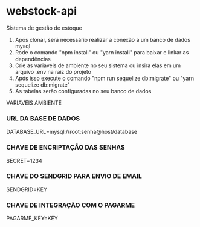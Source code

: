 # webstock-api
Sistema de gestão de estoque

1. Após clonar, será necessário realizar a conexão a um banco de dados mysql
2. Rode o comando "npm install" ou "yarn install" para baixar e linkar as dependências
3. Crie as variaveis de ambiente no seu sistema ou insira elas em um arquivo .env na raiz do projeto
4. Após isso execute o comando "npm run sequelize db:migrate" ou "yarn sequelize db:migrate"
5. As tabelas serão configuradas no seu banco de dados

VARIAVEIS AMBIENTE

### URL DA BASE DE DADOS
DATABASE_URL=mysql://root:senha@host/database

### CHAVE DE ENCRIPTAÇÃO DAS SENHAS
SECRET=1234

### CHAVE DO SENDGRID PARA ENVIO DE EMAIL
SENDGRID=KEY

### CHAVE DE INTEGRAÇÃO COM O PAGARME
PAGARME_KEY=KEY
